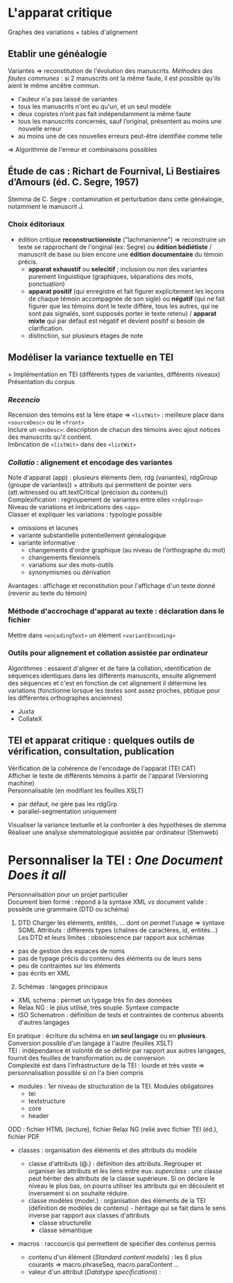 # L'apparat critique

Graphes des variations + tables d'alignement

## Etablir une généalogie 
Variantes => reconstitution de l'évolution des manuscrits. *Méthodes des fautes communes* : si 2 manuscrits ont la même faute, il est possible qu'ils aient le même ancêtre commun. 

* l'auteur n'a pas laissé de variantes
* tous les manuscrits n'ont eu qu'un, et un seul modèle
* deux copistes n’ont pas fait indépendamment la même faute
* tous les manuscrits concernés, sauf l’original, présentent au moins une nouvelle erreur
* au moins une de ces nouvelles erreurs peut-être identifiée comme telle

=> Algorithmie de l'erreur et combinaisons possibles

## Étude de cas : Richart de Fournival, Li Bestiaires d’Amours (éd. C. Segre, 1957)
Stemma de C. Segre : contamination et perturbation dans cette généalogie, notamment le manuscrit J. 

### Choix éditoriaux
* édition critique **reconstructionniste** ("lachmanienne") => reconstruire un texte se rapprochant de l'original (ex: Segre) ou **édition bédiétiste** / manuscrit de base ou bien encore une **édition documentaire** du témoin précis.
	* **apparat exhaustif** ou **selecitif** ; inclusion ou non des variantes purement linguistique (graphiques, séparations des mots, ponctuation)
	* **apparat positif** (qui enregistre et fait figurer explicitement les leçons de chaque témoin accompagnée de son sigle) ou **négatif** (qui ne fait figurer que les témoins dont le texte diffère, tous les autres, qui ne sont pas signalés, sont supposés porter le texte retenu) / **apparat mixte** qui par défaut est négatif et devient positif si besoin de clarification.
	* distinction, sur plusieurs étages de note

## Modéliser la variance textuelle en TEI
= Implémentation en TEI (différents types de variantes, différents niveaux)  
Présentation du corpus

### *Recencio*
Recension des témoins est la 1ère étape => `<listWit>` : meilleure place dans `<sourceDesc>` ou le `<front>`  
Inclure un `<msDesc>`: description de chacun des témoins avec ajout notices des manuscrits qu'il contient.  
Imbrication de `<listWit>` dans des `<listWit>`

### *Collatio* : alignement et encodage des variantes
Note d'apparat (app) : plusieurs éléments (lem, rdg (variantes), rdgGroup (groupe de variantes)) + attributs qui permettent de pointer vers (att.witnessed ou att.textCritical (précision du contenu))  
Complexification : regroupement de variantes entre elles `<rdgGroup>`   
Niveau de variations et imbrications des `<app>`  
Classer et expliquer les variations : typologie possible  

* omissions et lacunes
* variante substantielle potentiellement généalogique
* variante informative
	* changements d'ordre graphique (au niveau de l'orthographe du mot)
	*  changements flexionnels
	* variations sur des mots-outils
	* synonymismes ou dérivation  

Avantages : affichage et reconstitution pour l'affichage d'un texte donné (revenir au texte du témoin)  

### Méthode d'accrochage d'apparat au texte : déclaration dans le fichier  
Mettre dans `<encodingText>` un élément `<variantEncoding>`

### Outils pour alignement et collation assistée par ordinateur
Algorithmes : essaient d'aligner et de faire la collation, identification de séquences identiques dans les différents manuscrits, ensuite alignement des séquences et c'est en fonction de cet alignement il détermine les variations (fonctionne lorsque les textes sont assez proches, pbtique pour les différentes orthographes anciennes)

* Juxta
* CollateX

## TEI et apparat critique : quelques outils de vérification, consultation, publication
Vérification de la cohérence de l'encodage de l'apparat (TEI CAT)  
Afficher le texte de différents témoins à partir de l'apparat (Versioning machine)  
Personnalisable (en modifiant les feuilles XSLT)

* par défaut, ne gère pas les rdgGrp
* parallel-segmentation uniquement

Visualiser la variance textuelle et la confronter à des hypothèses de stemma  
Réaliser une analyse stemmatologique assistée par ordinateur (Stemweb)



# Personnaliser la TEI : *One Document Does it all*
Personnalisation pour un projet particulier  
Document bien formé : répond à la syntaxe XML *vs* document valide : possède une grammaire (DTD ou schéma)  

1. DTD
Charger les éléments, entités, ... dont on permet l'usage  => syntaxe SGML
Attributs : différents types (chaînes de caractères, id, entités...)  
Les DTD et leurs limites : obsolescence par rapport aux schémas 

* pas de gestion des espaces de noms
* pas de typage précis du contenu des éléments ou de leurs sens
* peu de contraintes sur les éléments
* pas écrits en XML

2. Schémas : langages principaux
* XML schema : permet un typage très fin des données 
* Relax NG : le plus utilisé, très souple. Syntaxe compacte
* ISO Schematron : définition de tests et contraintes de contenus absents d'autres langages

En pratique : écriture du schéma en **un seul langage** ou en **plusieurs**. Conversion possible d'un langage à l'autre (feuilles XSLT)  
TEI : indépendance et volonté de se définir par rapport aux autres langages, fournit des feuilles de transformation ou de conversion  
Complexité est dans l'infrastructure de la TEI : lourde et très vaste => personnalisation possible si on l'a bien compris

* modules : 1er niveau de structuration de la TEI. Modules obligatoires
	* tei
	* textstructure
	* core
	* header

ODD : fichier HTML (lecture), fichier Relax NG (relié avec fichier TEI (éd.), fichier PDF

* classes : organisation des éléments et des attributs du modèle
	* classe d'attributs (@.) : définition des attributs. Regrouper et organiser les attributs et les liens entre eux. *superclass* : une classe peut hériter des attributs de la classe supérieure. Si on déclare le niveau le plus bas, on pourra utiliser les attributs qui en découlent et inversement si on souhaite réduire.
	* classe modèles (model.) : organisation des éléments de la TEI (définition de modèles de contenu) - héritage qui se fait dans le sens inverse par rapport aux classes d'attributs
		* classe structurelle
		* classe sémantique

* macros : raccourcis qui permettent de spécifier des contenus permis 
	* contenu d'un élément (*Standard content models*) : les 6 plus courants => macro.phraseSeq, macro.paraContent ...
	* valeur d'un attribut (*Datatype specifications*) : 



